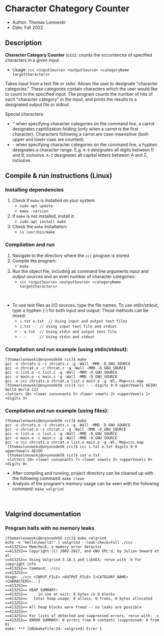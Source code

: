# Character Chategory Counter  
- Author: Thomas Lonowski
- Date: Fall 2022

## Description
**Character Category Counter** (ccc): counts the occurrences of specified characters in a given input.
- Usage: `ccc <inputSource> <outputSource> <categoryName targetCharacters>`  

Takes input from a text file or stdin. Allows the user to designate "character categories." These categories contain characters which the user would like to count in the specified input. The program counts the number of hits of each "character category" in the input, and prints the results to a designated output file or stdout.  

Special characters:  
- `^` when specifying character categories on the command line, a carrot designates capitilization folding (only when a carrot is the first character). Characters following a carrot are case-insensitive (both upper and lower case are counted).  
- `-` when specifying character categories on the command line, a hyphen designates a character range. E.g. `0-9` designates all digits between 0 and 9, inclusive. `A-Z` designates all capital letters between A and Z, inclusive.

## Compile & run instructions (Linux)
### Installing dependencies
1. Check if `make` is installed on your system:
	- `sudo apt update`
	- `make -version`
3. If `make` is not installed, install it:
	- `sudo apt install make`
4. Check the `make` installation:
	- `ls /usr/bin/make`

### Compilation and run
1. Navigate to the directory where the `ccc` program is stored.
2. Compile the program:
   	- `make`
4. Run the object file, including as command line arguments input and output sources and an even number of character categories:
	- `ccc <inputSource> <outputSource> <categoryName targetCharacters>`  
<br>

- To use text files as I/O sources, type the file names. To use stdin/stdout, type a hyphen (-) for both input and output. These methods can be mixed:
	- `i.txt o.txt	// Using input and output text files`
   	- `i.txt -	// Using input text file and stdout`
	- `- o.txt	// Using stdin and output text file`
  	- `- -		// Using stdin and stdout`
	
### Compilation and run example (using stdin/stdout):  
	[thomaslonowski@onyxnode56 ccc]$ make  
	gcc -o chrcats.o -c chrcats.c -g -Wall -MMD -D_GNU_SOURCE   
	gcc -o chrcat.o -c chrcat.c -g -Wall -MMD -D_GNU_SOURCE  
	gcc -o list.o -c list.c -g -Wall -MMD -D_GNU_SOURCE  
	gcc -o main.o -c main.c -g -Wall -MMD -D_GNU_SOURCE  
	gcc -o ccc chrcats.o chrcat.o list.o main.o -g -Wl,-Map=ccc.map  
	[thomaslonowski@onyxnode56 ccc]$ ccc - - digits 0-9 upperVowels AEIOU  
	HellO World 123  
	<letters 10> <lower consonants 5> <lower vowels 2> <upperVowels 1> <digits 3>
 ### Compilation and run example (using files):  
	[thomaslonowski@onyxnode56 ccc]$ make  
	gcc -o chrcats.o -c chrcats.c -g -Wall -MMD -D_GNU_SOURCE  
	gcc -o chrcat.o -c chrcat.c -g -Wall -MMD -D_GNU_SOURCE  
	gcc -o list.o -c list.c -g -Wall -MMD -D_GNU_SOURCE  
	gcc -o main.o -c main.c -g -Wall -MMD -D_GNU_SOURCE  
	gcc -o ccc chrcats.o chrcat.o list.o main.o -g -Wl,-Map=ccc.map  
	 [thomaslonowski@onyxnode56 ccc]$ ccc i.txt o.txt digits 0-9 upperVowels AEIOU  
	 [thomaslonowski@onyxnode56 ccc]$ cat o.txt  
	 <letters 10> <lower consonants 7> <lower vowels 3> <upperVowels 0> <digits 0>
     
- After compiling and running, project directory can be cleaned up with the following command: `make clean`
- Analysis of the program's memory usage can be seen with the following command: `make valgrind`  
  
<br>  

## Valgrind documentation
### Program halts with no memory leaks
	[thomaslonowski@onyxnode56 ccc]$ make valgrind  
	echo -e "Hello\nworld!" | valgrind --leak-check=full ./ccc  
	==413252== Memcheck, a memory error detector  
	==413252== Copyright (C) 2002-2017, and GNU GPL'd, by Julian Seward et al.  
	==413252== Using Valgrind-3.18.1 and LibVEX; rerun with -h for copyright info  
	==413252== Command: ./ccc  
	==413252==  
	Usage: ./ccc <INPUT_FILE> <OUTPUT_FILE> {<CATEGORY_NAME> <CHARACTERS>...}  
	==413252==  
	==413252== HEAP SUMMARY:  
	==413252==     in use at exit: 0 bytes in 0 blocks  
	==413252==   total heap usage: 0 allocs, 0 frees, 0 bytes allocated  
	==413252==  
	==413252== All heap blocks were freed -- no leaks are possible  
	==413252==  
	==413252== For lists of detected and suppressed errors, rerun with: -s  
	==413252== ERROR SUMMARY: 0 errors from 0 contexts (suppressed: 0 from 0)  
	make: *** [GNUmakefile:24: valgrind] Error 1

